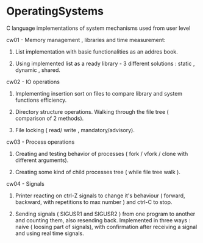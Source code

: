 # OperatingSystems
C language implementations of system mechanisms used from user level

cw01 - Memory management , libraries and time measurement:

1) List implementation with basic functionalities as an addres book.

2) Using implemented list as a ready library - 3 different solutions : static , dynamic , shared.

cw02 - IO operations

1) Implementing insertion sort on files to compare library and system functions efficiency.

2) Directory structure operations. Walking through the file tree ( comparison of 2 methods).

3) File locking ( read/ write , mandatory/advisory).

cw03 - Process operations

1) Creating and testing behavior of processes ( fork / vfork / clone with different arguments).

2) Creating some kind of child processes tree ( while file tree walk ).

cw04 - Signals

1) Printer reacting on ctrl-Z signals to change it's behaviour ( forward, backward, with repetitions to max number ) and ctrl-C to stop.

2) Sending signals ( SIGUSR1 and SIGUSR2 ) from one program to another and counting them, also resending back. Implemented in three ways : naive ( loosing part of signals), with confirmation after receiving a signal and using real time signals.

